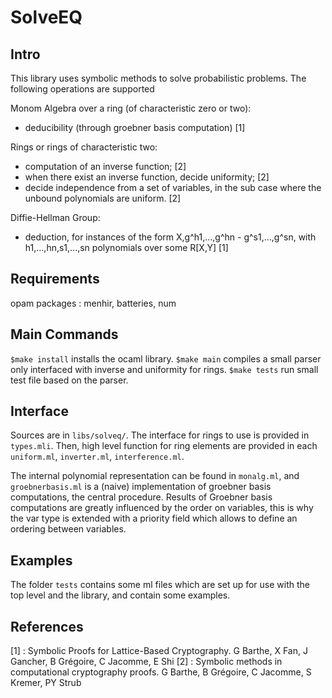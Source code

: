 # SolveEQ

## Intro

This library uses symbolic methods to solve probabilistic problems. 
The following operations are supported

Monom Algebra over a ring (of characteristic zero or two):
 * deducibility (through groebner basis computation) [1]

Rings or rings of characteristic two:
 * computation of an inverse function; [2]
 * when there exist an inverse function, decide uniformity; [2]
 * decide independence from a set of variables, in the sub case where the unbound polynomials are uniform. [2]

Diffie-Hellman Group:
 * deduction, for instances of the form X,g^h1,...,g^hn \- g^s1,...,g^sn, with h1,...,hn,s1,...,sn polynomials over some R[X,Y] [1]

## Requirements

opam packages : menhir, batteries, num

## Main Commands

`$make install` installs the ocaml library.
`$make main` compiles a small parser only interfaced with inverse and uniformity for rings.
`$make tests` run small test file based on the parser. 

## Interface 

Sources are in `libs/solveq/`. The interface for rings to use is provided in `types.mli`. Then, high level function for ring elements are provided in each `uniform.ml`, `inverter.ml`, `interference.ml`.

The internal polynomial representation can be found in `monalg.ml`, and `groebnerbasis.ml` is a (naive) implementation of groebner basis computations, the central procedure. Results of Groebner basis computations are greatly influenced by the order on variables, this is why the var type is extended with a priority field which allows to define an ordering between variables.

## Examples

The folder `tests` contains some ml files which are set up for use with the top level and the library, and contain some examples.

## References

[1] : Symbolic Proofs for Lattice-Based Cryptography. G Barthe, X Fan, J Gancher, B Grégoire, C Jacomme, E Shi
[2] : Symbolic methods in computational cryptography proofs. G Barthe, B Grégoire, C Jacomme, S Kremer, PY Strub
